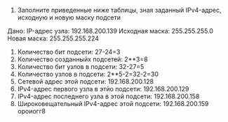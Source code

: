 1) Заполните приведенные ниже таблицы, зная заданный IPv4-адрес, исходную и новую маску подсети

Дано:
IP-адрес узла: 192.168.200.139
Исходная маска: 255.255.255.0
Новая маска: 255.255.255.224

1. Количество бит подсети: 27-24=3
2. Количество созданныйх подсетей: 2**3=8
3. Количество бит узлов в подсети: 32-27=5
4. Количество узлов в подсети: 2**5-2=32-2=30
5. Сетевой адрес этой подсети: 192.168.200.128
6. IPv4-адрес первого узла в этйо подсети: 192.168.200.129
7. IPv4-адрес последнего узла в этой подсети: 192.168.200.158
8. Широковещательный IPv4-адрес этой подсети: 192.168.200.159                                                                                                                                ороиогг8  
